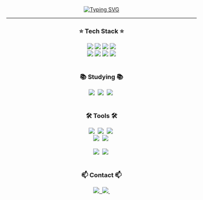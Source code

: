 <!--타이틀 부분-->
<div align="center">
  <a href="https://git.io/typing-svg">
    <img src="https://readme-typing-svg.demolab.com?font=Alkatra&weight=500&size=45&duration=4000&pause=3&color=800080&center=false&vCenter=false&multiline=true&repeat=true&width=1000&height=100&lines=Hi+There+SuYeon's+GitHub!👋" alt="Typing SVG" />
  </a>
</div>
<hr>

<!--내용 부분-->
<h3 align="center">⭐ Tech Stack ⭐</h3>
<div align="center">
  
  <img src="https://img.shields.io/badge/Python-3670A0?style=for-the-badge&logo=python&logoColor=ffdd54" />
  <img src="https://img.shields.io/badge/CSS3-1572B6.svg?style=for-the-badge&logo=css3&logoColor=white" />
  <img src="https://img.shields.io/badge/HTML5-E34F26.svg?style=for-the-badge&logo=html5&logoColor=white" />
  <img src="https://img.shields.io/badge/Vue.js-4FC08D?style=for-the-badge&logo=vue.js&logoColor=white" />
</div>

<div align="center">
  <img src="https://img.shields.io/badge/JavaScript-F7DF1E.svg?style=for-the-badge&logo=javascript&logoColor=20232a" />
  <img src="https://img.shields.io/badge/Django-092E20.svg?style=for-the-badge&logo=django&logoColor=white" />
  <img src="https://img.shields.io/badge/SQLite-003B57.svg?style=for-the-badge&logo=sqlite&logoColor=white" />
  <img src="https://img.shields.io/badge/Bootstrap-7952B3.svg?style=for-the-badge&logo=bootstrap&logoColor=white" />
</div>


<br>

<h3 align="center">📚 Studying 📚</h3>
<div align="center">
  <img src="https://img.shields.io/badge/typescript-007ACC.svg?style=for-the-badge&logo=typescript&logoColor=white" />&nbsp
  <img src="https://img.shields.io/badge/React%20Query-FF4154?style=for-the-badge&logo=react%20query&logoColor=white" />&nbsp
  <img src="https://img.shields.io/badge/react-20232a.svg?style=for-the-badge&logo=react&logoColor=61DAFB" />&nbsp
</div>

<br>

<h3 align="center">🛠 Tools 🛠</h3>
<div align="center">
  <img src="https://img.shields.io/badge/git-F05033.svg?style=for-the-badge&logo=git&logoColor=white" />&nbsp
  <img src="https://img.shields.io/badge/github-181717.svg?style=for-the-badge&logo=github&logoColor=white" />&nbsp
  <img src="https://img.shields.io/badge/Notion-F3F3F3.svg?style=for-the-badge&logo=notion&logoColor=black" />&nbsp
</div>

<div align="center">
  <img src="https://img.shields.io/badge/adobe%20photoshop-08253c.svg?style=for-the-badge&logo=adobe%20photoshop&logoColor=37abff" />&nbsp
  <img src="https://img.shields.io/badge/figma-F24E1E.svg?style=for-the-badge&logo=figma&logoColor=white" />&nbsp
</div>

<br>

<div align="center">
  <img src="https://img.shields.io/badge/VSCode-2C2C32.svg?style=for-the-badge&logo=visual-studio-code&logoColor=22ABF3" />&nbsp
  <img src="https://img.shields.io/badge/jupyter-2C2C32.svg?style=for-the-badge&logo=jupyter&logoColor=F37726" />&nbsp
<!--   <img src="https://img.shields.io/badge/Colab-2C2C32.svg?style=for-the-badge&logo=googlecolab&logoColor=F9AB00" />&nbsp -->
</div>

<br>

<h3 align="center">📫 Contact 📫</h3>
<div align="center">
  <a href="https://velog.io/@oka1313">
    <img src="https://img.shields.io/badge/Velog-1EBC8F?style=for-the-badge&logo=velog&logoColor=white" />&nbsp
  </a>
  <a href="mailto:oka1313@gmail.com">
    <img
      src="https://img.shields.io/badge/oka1313@gmail.com-D14836?style=for-the-badge&logo=gmail&logoColor=white"/>&nbsp
  </a>
</div>
